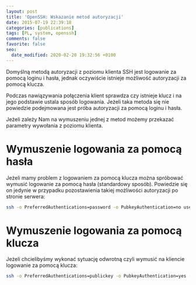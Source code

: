 ```yaml
---
layout: post
title: 'OpenSSH: Wskazanie metod autoryzacji'
date: 2015-07-19 22:39:18
categories: [publications]
tags: [PL, system, openssh]
comments: false
favorite: false
seo:
  date_modified: 2020-02-20 19:32:56 +0100
---
```


Domyślną metodą autoryzacji z poziomu klienta SSH jest logowanie za pomocą loginu i hasła, jednak oczywiście istnieje możliwość autoryzacji za pomocą klucza.

Podczas nawiązywania połączenia klient sprawdza czy istnieje klucz i na jego podstawie ustala sposób logowania. Jeżeli taka metoda się nie powiedzie podejmowana jest próba autoryzacji za pomocą loginu i hasła.

Jeżeli zależy Nam na wymuszeniu jednej z metod możemy przekazać parametry wywołania z poziomu klienta.

# Wymuszenie logowania za pomocą hasła

Jeżeli mamy problem z logowaniem za pomocą klucza można spróbować wymusić logowanie za pomocą hasła (standardowy sposób). Powiedzie się on jedynie w przypadku pozostawienia takiej możliwości autoryzacji po stronie serwera:

```bash
ssh -o PreferredAuthentications=password -o PubkeyAuthentication=no user@remote_host
```

# Wymuszenie logowania za pomocą klucza

Jeżeli chcielibyśmy wykonać sytuację odwrotną czyli wymusić na kliencie logowanie za pomocą klucza:

```bash
ssh -o PreferredAuthentications=publickey -o PubkeyAuthentication=yes -i id_rsa user@remote_host
```
